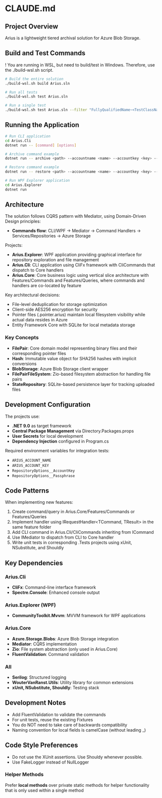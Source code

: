 # CLAUDE.md

## Project Overview

Arius is a lightweight tiered archival solution for Azure Blob Storage. 

## Build and Test Commands
! You are running in WSL, but need to build/test in Windows. Therefore, use the ./build-wsl.sh script.

```bash
# Build the entire solution
./build-wsl.sh build Arius.sln

# Run all tests
./build-wsl.sh test Arius.sln

# Run a single test
./build-wsl.sh test Arius.sln --filter "FullyQualifiedName~<TestClassName>.<TestMethodName>"
```

## Running the Application

```bash
# Run CLI application
cd Arius.Cli
dotnet run -- [command] [options]

# Archive command example
dotnet run -- archive <path> --accountname <name> --accountkey <key> --passphrase <pass> --container <container>

# Restore command example
dotnet run -- restore <path> --accountname <name> --accountkey <key> --passphrase <pass> --container <container>

# Run WPF Explorer application
cd Arius.Explorer
dotnet run
```

## Architecture

The solution follows CQRS pattern with Mediator, using Domain-Driven Design principles:
- **Commands flow**: CLI/WPF → Mediator → Command Handlers → Services/Repositories → Azure Storage

Projects:
- **Arius.Explorer**: WPF application providing graphical interface for repository exploration and file management
- **Arius.Cli**: CLI application using CliFx framework with CliCommands that dispatch to Core handlers
- **Arius.Core**: Core business logic using vertical slice architecture with Features/Commands and Features/Queries, where commands and handlers are co-located by feature

Key architectural decisions:
- File-level deduplication for storage optimization
- Client-side AES256 encryption for security
- Pointer files (.pointer.arius) maintain local filesystem visibility while actual data resides in Azure
- Entity Framework Core with SQLite for local metadata storage

### Key Concepts

- **FilePair**: Core domain model representing binary files and their corresponding pointer files
- **Hash**: Immutable value object for SHA256 hashes with implicit conversions
- **BlobStorage**: Azure Blob Storage client wrapper
- **FilePairFileSystem**: Zio-based filesystem abstraction for handling file pairs
- **StateRepository**: SQLite-based persistence layer for tracking uploaded files

## Development Configuration

The projects use:
- **.NET 9.0** as target framework
- **Central Package Management** via Directory.Packages.props
- **User Secrets** for local development
- **Dependency Injection** configured in Program.cs

Required environment variables for integration tests:
- `ARIUS_ACCOUNT_NAME`
- `ARIUS_ACCOUNT_KEY`
- `RepositoryOptions__AccountKey`
- `RepositoryOptions__Passphrase`

## Code Patterns

When implementing new features:
1. Create command/query in Arius.Core/Features/Commands or Features/Queries
2. Implement handler using IRequestHandler<TCommand, TResult> in the same feature folder
3. Add CLI command in Arius.Cli/CliCommands inheriting from ICommand
4. Use IMediator to dispatch from CLI to Core handler
5. Write unit tests in corresponding .Tests projects using xUnit, NSubstitute, and Shouldly

## Key Dependencies

### Arius.Cli
- **CliFx**: Command-line interface framework
- **Spectre.Console**: Enhanced console output

### Arius.Explorer (WPF)
- **CommunityToolkit.Mvvm**: MVVM framework for WPF applications
### Arius.Core
- **Azure.Storage.Blobs**: Azure Blob Storage integration
- **Mediator**: CQRS implementation
- **Zio**: File system abstraction (only used in Arius.Core)
- **FluentValidation**: Command validation
### All
- **Serilog**: Structured logging
- **WouterVanRanst.Utils**: Utility library for common extensions
- **xUnit, NSubstitute, Shouldly**: Testing stack

## Development Notes

- Add FluentValidation to validate the commands
- For unit tests, reuse the existing Fixtures
- You do NOT need to take care of backwards compatibility
- Naming convention for local fields is camelCase (without leading _)

## Code Style Preferences

- Do not use the XUnit assertions. Use Shouldy whenever possible.
- Use FakeLogger instead of NullLogger

### Helper Methods
Prefer **local methods** over private static methods for helper functionality that is only used within a single method